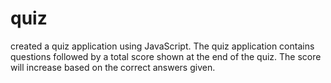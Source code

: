 # quiz
 created a quiz application using JavaScript. The quiz application contains questions followed by a total score shown at the end of the quiz. The score will increase based on the correct answers given.
